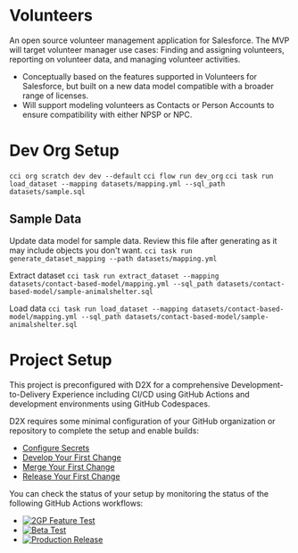# Volunteers
An open source volunteer management application for Salesforce. The MVP will target volunteer manager use cases: Finding and assigning volunteers, reporting on volunteer data, and managing volunteer activities.

- Conceptually based on the features supported in Volunteers for Salesforce, but built on a new data model compatible with a broader range of licenses.
- Will support modeling volunteers as Contacts or Person Accounts to ensure compatibility with either NPSP or NPC.


# Dev Org Setup
`cci org scratch dev dev --default`
`cci flow run dev_org`
`cci task run load_dataset --mapping datasets/mapping.yml --sql_path datasets/sample.sql`

## Sample Data 

Update data model for sample data. Review this file after generating as it may include objects you don't want.
`cci task run generate_dataset_mapping --path datasets/mapping.yml`

Extract dataset
`cci task run extract_dataset --mapping datasets/contact-based-model/mapping.yml --sql_path datasets/contact-based-model/sample-animalshelter.sql`

Load data
`cci task run load_dataset --mapping datasets/contact-based-model/mapping.yml --sql_path datasets/contact-based-model/sample-animalshelter.sql`



# Project Setup
This project is preconfigured with D2X for a comprehensive Development-to-Delivery Experience including CI/CD using GitHub Actions and development environments using GitHub Codespaces.

D2X requires some minimal configuration of your GitHub organization or repository to complete the setup and enable builds:
* [Configure Secrets](https://d2x.readthedocs.io/en/latest/tutorial/#secrets)
* [Develop Your First Change](https://d2x.readthedocs.io/en/latest/tutorial/#develop)
* [Merge Your First Change](https://d2x.readthedocs.io/en/latest/tutorial/#merge)
* [Release Your First Change](https://d2x.readthedocs.io/en/latest/tutorial/#release)

You can check the status of your setup by monitoring the status of the following GitHub Actions workflows:
* [![2GP Feature Test](https://github.com/lmeerkatz/Volunteers/actions/workflows/feature.yml/badge.svg)](https://github.com/lmeerkatz/Volunteers/actions/workflows/feature.yml)
* [![Beta Test](https://github.com/lmeerkatz/Volunteers/actions/workflows/beta.yml/badge.svg)](https://github.com/lmeerkatz/Volunteers/actions/workflows/beta.yml)
* [![Production Release](https://github.com/lmeerkatz/Volunteers/actions/workflows/release.yml/badge.svg)](https://github.com/lmeerkatz/Volunteers/actions/workflows/release.yml)
